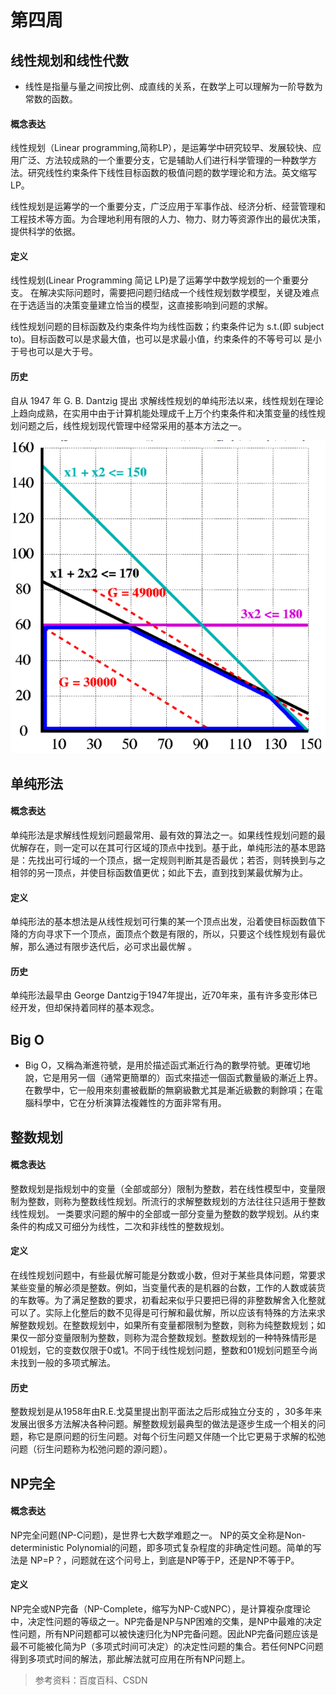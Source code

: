 # 第四周

## 线性规划和线性代数
* 线性是指量与量之间按比例、成直线的关系，在数学上可以理解为一阶导数为常数的函数。
#### 概念表达
线性规划（Linear programming,简称LP），是运筹学中研究较早、发展较快、应用广泛、方法较成熟的一个重要分支，它是辅助人们进行科学管理的一种数学方法。研究线性约束条件下线性目标函数的极值问题的数学理论和方法。英文缩写LP。

线性规划是运筹学的一个重要分支，广泛应用于军事作战、经济分析、经营管理和工程技术等方面。为合理地利用有限的人力、物力、财力等资源作出的最优决策，提供科学的依据。
#### 定义
线性规划(Linear Programming 简记 LP)是了运筹学中数学规划的一个重要分支。 在解决实际问题时，需要把问题归结成一个线性规划数学模型，关键及难点在于选适当的决策变量建立恰当的模型，这直接影响到问题的求解。

线性规划问题的目标函数及约束条件均为线性函数；约束条件记为 s.t.(即 subject to)。目标函数可以是求最大值，也可以是求最小值，约束条件的不等号可以 是小于号也可以是大于号。
#### 历史
自从 1947 年 G. B. Dantzig 提出 求解线性规划的单纯形法以来，线性规划在理论上趋向成熟，在实用中由于计算机能处理成千上万个约束条件和决策变量的线性规划问题之后，线性规划现代管理中经常采用的基本方法之一。

![image](https://github.com/lzc2021/ai109b/blob/main/image/%E5%9B%BE%E7%89%878.png)

## 单纯形法
#### 概念表达
单纯形法是求解线性规划问题最常用、最有效的算法之一。如果线性规划问题的最优解存在，则一定可以在其可行区域的顶点中找到。基于此，单纯形法的基本思路是：先找出可行域的一个顶点，据一定规则判断其是否最优；若否，则转换到与之相邻的另一顶点，并使目标函数值更优；如此下去，直到找到某最优解为止。
#### 定义
单纯形法的基本想法是从线性规划可行集的某一个顶点出发，沿着使目标函数值下降的方向寻求下一个顶点，面顶点个数是有限的，所以，只要这个线性规划有最优解，那么通过有限步迭代后，必可求出最优解 。
#### 历史
单纯形法最早由 George Dantzig于1947年提出，近70年来，虽有许多变形体已经开发，但却保持着同样的基本观念。
## Big O
* Big O，又稱為漸進符號，是用於描述函式漸近行為的數學符號。更確切地說，它是用另一個（通常更簡單的）函式來描述一個函式數量級的漸近上界。在數學中，它一般用來刻畫被截斷的無窮級數尤其是漸近級數的剩餘項；在電腦科學中，它在分析演算法複雜性的方面非常有用。
## 整数规划
#### 概念表达
整数规划是指规划中的变量（全部或部分）限制为整数，若在线性模型中，变量限制为整数，则称为整数线性规划。所流行的求解整数规划的方法往往只适用于整数线性规划。
一类要求问题的解中的全部或一部分变量为整数的数学规划。从约束条件的构成又可细分为线性，二次和非线性的整数规划。 
#### 定义
在线性规划问题中，有些最优解可能是分数或小数，但对于某些具体问题，常要求某些变量的解必须是整数。例如，当变量代表的是机器的台数，工作的人数或装货的车数等。为了满足整数的要求，初看起来似乎只要把已得的非整数解舍入化整就可以了。实际上化整后的数不见得是可行解和最优解，所以应该有特殊的方法来求解整数规划。在整数规划中，如果所有变量都限制为整数，则称为纯整数规划；如果仅一部分变量限制为整数，则称为混合整数规划。整数规划的一种特殊情形是01规划，它的变数仅限于0或1。不同于线性规划问题，整数和01规划问题至今尚未找到一般的多项式解法。
#### 历史
整数规划是从1958年由R.E.戈莫里提出割平面法之后形成独立分支的 ，30多年来发展出很多方法解决各种问题。解整数规划最典型的做法是逐步生成一个相关的问题，称它是原问题的衍生问题。对每个衍生问题又伴随一个比它更易于求解的松弛问题（衍生问题称为松弛问题的源问题）。

## NP完全
#### 概念表达
NP完全问题(NP-C问题)，是世界七大数学难题之一。 NP的英文全称是Non-deterministic Polynomial的问题，即多项式复杂程度的非确定性问题。简单的写法是 NP=P？，问题就在这个问号上，到底是NP等于P，还是NP不等于P。
#### 定义
NP完全或NP完备（NP-Complete，缩写为NP-C或NPC），是计算複杂度理论中，决定性问题的等级之一。NP完备是NP与NP困难的交集，是NP中最难的决定性问题，所有NP问题都可以被快速归化为NP完备问题。因此NP完备问题应该是最不可能被化简为P（多项式时间可决定）的决定性问题的集合。若任何NPC问题得到多项式时间的解法，那此解法就可应用在所有NP问题上。


> 参考资料：百度百科、CSDN

